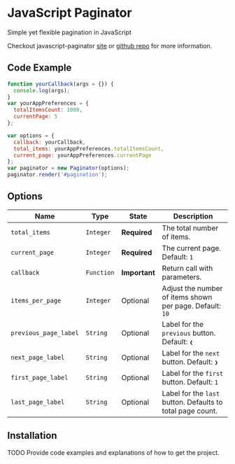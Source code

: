 # JavaScript Paginator

Simple yet flexible pagination in JavaScript

Checkout javascript-paginator
[site](https://yavorivanov.github.io/javascript-paginator/)
or
[github repo](https://github.com/YavorIvanov/javascript-paginator/)
for more information.


## Code Example

```javascript
function yourCallback(args = {}) {
  console.log(args);
}
var yourAppPreferences = {
  totalItemsCount: 1000,
  currentPage: 5
};

var options = {
  callback: yourCallback,
  total_items: yourAppPreferences.totalItemsCount,
  current_page: yourAppPreferences.currentPage
};
var paginator = new Paginator(options);
paginator.render('#pagination');
```
## Options
| Name                      | Type       | State          | Description                                               |
| ---                       | ---        | ---            | ---                                                       |
| `total_items`             | `Integer`  | **Required**   | The total number of items.                                |
| `current_page`            | `Integer`  | **Required**   |  The current page. Default: `1`                           |
| `callback`                | `Function` | **Important**  |  Return call with parameters.                             |
| `items_per_page`          | `Integer`  | Optional       | Adjust the number of items shown per page. Default: `10`  |
| `previous_page_label`     | `String`   | Optional       | Label for the `previous` button. Default: `❮`             |
| `next_page_label`         | `String`   | Optional       | Label for the `next` button. Default: `❯`                 |
| `first_page_label`        | `String`   | Optional       | Label for the `first` button. Default: `1`                |
| `last_page_label`         | `String`   | Optional       | Label for the `last` button. Defaults to total page count.|

## Installation

TODO Provide code examples and explanations of how to get the project.
